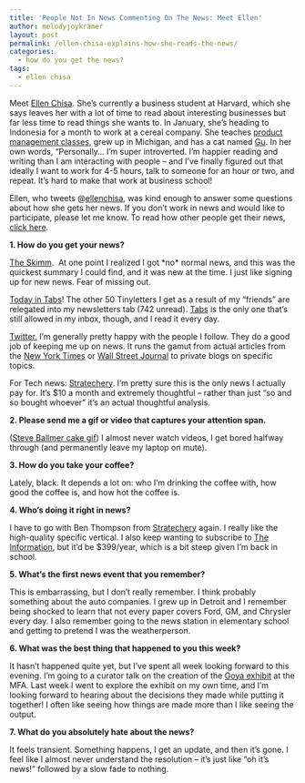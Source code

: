 ```yaml
---
title: 'People Not In News Commenting On The News: Meet Ellen'
author: melodyjoykramer
layout: post
permalink: /ellen-chisa-explains-how-she-reads-the-news/
categories:
  - how do you get the news?
tags:
  - ellen chisa
---
```

Meet [Ellen Chisa][1]. She&#8217;s currently a business student at Harvard, which she says leaves her with a lot of time to read about interesting businesses but far less time to read things she wants to. In January, she&#8217;s heading to Indonesia for a month to work at a cereal company. She teaches [product management classes][2], grew up in Michigan, and has a cat named [Gu][3]. In her own words, &#8220;Personally&#8230; I&#8217;m super introverted. I&#8217;m happier reading and writing than I am interacting with people &#8211; and I&#8217;ve finally figured out that ideally I want to work for 4-5 hours, talk to someone for an hour or two, and repeat. It&#8217;s hard to make that work at business school!

Ellen, who tweets @[ellenchisa][4], was kind enough to answer some questions about how she gets her news. If you don&#8217;t work in news and would like to participate, please let me know. To read how other people get their news, [click here][5].

**1. How do you get your news?**

[The Skimm][6].  At one point I realized I got \*no\* normal news, and this was the quickest summary I could find, and it was new at the time. I just like signing up for new news. Fear of missing out.

[Today in Tabs][7]! The other 50 Tinyletters I get as a result of my &#8220;friends&#8221; are relegated into my newsletters tab (742 unread). [Tabs][7] is the only one that&#8217;s still allowed in my inbox, though, and I read it every day.

[ Twitter.][4] I&#8217;m generally pretty happy with the people I follow. They do a good job of keeping me up on news. It runs the gamut from actual articles from the [New York Times][8] or [Wall Street Journal][9] to private blogs on specific topics.

For Tech news: [Stratechery][10]. I&#8217;m pretty sure this is the only news I actually pay for. It&#8217;s $10 a month and extremely thoughtful &#8211; rather than just &#8220;so and so bought whoever&#8221; it&#8217;s an actual thoughtful analysis.

**2. Please send me a gif or video that captures your attention span.**

([Steve Ballmer cake gif][11]) I almost never watch videos, I get bored halfway through (and permanently leave my laptop on mute).

**3. How do you take your coffee?**

Lately, black. It depends a lot on: who I&#8217;m drinking the coffee with, how good the coffee is, and how hot the coffee is.

**4. Who&#8217;s doing it right in news?**

I have to go with Ben Thompson from [Stratechery][10] again. I really like the high-quality specific vertical. I also keep wanting to subscribe to [The Information][12], but it&#8217;d be $399/year, which is a bit steep given I&#8217;m back in school.

**5. What&#8217;s the first news event that you remember?**

This is embarrassing, but I don&#8217;t really remember. I think probably something about the auto companies. I grew up in Detroit and I remember being shocked to learn that not every paper covers Ford, GM, and Chrysler every day. I also remember going to the news station in elementary school and getting to pretend I was the weatherperson.

**6. What was the best thing that happened to you this week?**

It hasn&#8217;t happened quite yet, but I&#8217;ve spent all week looking forward to this evening. I&#8217;m going to a curator talk on the creation of the [Goya exhibit][13] at the MFA. Last week I went to explore the exhibit on my own time, and I&#8217;m looking forward to hearing about the decisions they made while putting it together! I often like seeing how things are made more than I like seeing the output.

**7. What do you absolutely hate about the news?**

It feels transient. Something happens, I get an update, and then it&#8217;s gone. I feel like I almost never understand the resolution &#8211; it&#8217;s just like &#8220;oh it&#8217;s news!&#8221; followed by a slow fade to nothing.

 [1]: http://www.ellenchisa.com/
 [2]: http://www.ellenchisa.com/speaking/
 [3]: http://vimeo.com/83925461
 [4]: https://twitter.com/ellenchisa
 [5]: http://www.melodyjk.com/category/how-do-you-get-the-news/
 [6]: http://www.theskimm.com/
 [7]: http://tinyletter.com/todayintabs
 [8]: http://www.nytimes.com/
 [9]: http://online.wsj.com/home-page
 [10]: http://stratechery.com/
 [11]: http://i.imgur.com/kFTuS.gif
 [12]: https://www.theinformation.com/
 [13]: http://www.mfa.org/exhibitions/goya?utm_source=dm_museum-council&utm_medium=email&utm_campaign=development&utm_content=2014-11-03_museum-council
